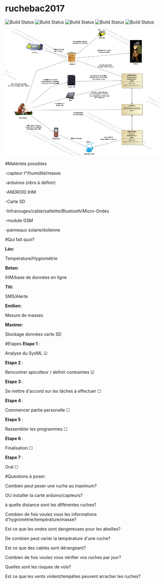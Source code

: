 # ruchebac2017
![Build Status](https://img.shields.io/badge/Emilien-0-yellow.svg?style=flat)
![Build Status](https://img.shields.io/badge/Titi-0-blue.svg?style=flat)
![Build Status](https://img.shields.io/badge/Maxime-0-green.svg?style=flat)
![Build Status](https://img.shields.io/badge/Leo-0-yellow.svg?style=flat)
![Build Status](https://img.shields.io/badge/Botan-0-red.svg?style=flat)

<img src="graph.png"/>


#Matériels possibles

<p>-capteur t°/humidité/masse </p>
<p>-arduinos (nbrs à définir)  </p>
<p>-ANDROID IHM  </p>
<p>-Carte SD  </p>
<p>-Infrarouges/cable/sattelite/Bluetooth/Micro-Ondes  </p>
<p>-module GSM </p>
<p>-panneaux solaire/éolienne   </p>


#Qui fait quoi?

<b>Léo: </b><p>Température/Hygrométrie </p>
<b>Botan: </b><p>IHM/base de données en ligne </p>
<b>Titi: </b><p>SMS/Alerte </p>
<b>Emilien: </b><p>Mesure de masses  </p>
<b>Maxime: </b><p>Stockage données carte SD </p>


#Etapes
<b>Etape 1 </b> : <p>Analyse du SysML &#9745; </p>
<b>Etape 2 </b> : <p>Rencontrer apiculteur / definir contraintes &#9745;</p>
<b>Etape 3 </b> : <p>Se mettre d'accord sur les tâches à effectuer &#9744;</p>
<b>Etape 4 </b> : <p>Commencer partie personelle &#9744;</p>
<b>Etape 5 </b> : <p>Rassembler les programmes &#9744;</p>
<b>Etape 6 </b> : <p>Finalisation &#9744;</p>
<b>Etape 7 </b> : <p>Oral &#9744;</p>




#Questions à poser:

<p>Combien peut peser une ruche au maximum?</p>
<p>OU installer la carte arduino/capteurs?</p>
<p>à quelle distance sont les différentes ruches?</p>
<p>Combien de fois voulez vous les informations d'hygrométrie/température/masse?</p>
<p>Est ce que les ondes sont dangereuses pour les abeilles?</p>
<p>De combien peut varier la température d'une ruche?</p>
<p>Est ce que des cables sont dérangeant?</p>
<p>Combien de fois voulez vous vérifier vos ruches par jour?</p>
<p>Quelles sont les risques de vols?<p/>
<p>Est ce que les vents violent/tempêtes peuvent arracher les ruches?<p/>


